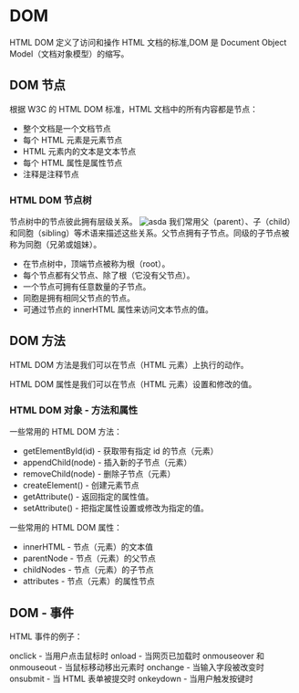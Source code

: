 # DOM
HTML DOM 定义了访问和操作 HTML 文档的标准,DOM  是 Document Object Model（文档对象模型）的缩写。
## DOM 节点
根据 W3C 的 HTML DOM 标准，HTML 文档中的所有内容都是节点：

- 整个文档是一个文档节点
- 每个 HTML 元素是元素节点
- HTML 元素内的文本是文本节点
- 每个 HTML 属性是属性节点
- 注释是注释节点
### HTML DOM 节点树
节点树中的节点彼此拥有层级关系。
![asda](https://gss2.bdstatic.com/9fo3dSag_xI4khGkpoWK1HF6hhy/baike/c0%3Dbaike80%2C5%2C5%2C80%2C26/sign=0fe685f8ec1190ef15f69a8daf72f673/4afbfbedab64034ff2239713a4c379310a551d3c.jpg)
我们常用父（parent）、子（child）和同胞（sibling）等术语来描述这些关系。父节点拥有子节点。同级的子节点被称为同胞（兄弟或姐妹）。
- 在节点树中，顶端节点被称为根（root）。
- 每个节点都有父节点、除了根（它没有父节点）。
- 一个节点可拥有任意数量的子节点。
- 同胞是拥有相同父节点的节点。
- 可通过节点的 innerHTML 属性来访问文本节点的值。

## DOM 方法
HTML DOM 方法是我们可以在节点（HTML 元素）上执行的动作。

HTML DOM 属性是我们可以在节点（HTML 元素）设置和修改的值。
### HTML DOM 对象 - 方法和属性
一些常用的 HTML DOM 方法：

- getElementById(id) - 获取带有指定 id 的节点（元素）
- appendChild(node) - 插入新的子节点（元素）
- removeChild(node) - 删除子节点（元素）
- createElement() - 创建元素节点
- getAttribute() - 返回指定的属性值。
- setAttribute() - 把指定属性设置或修改为指定的值。

一些常用的 HTML DOM 属性：

- innerHTML - 节点（元素）的文本值
- parentNode - 节点（元素）的父节点
- childNodes - 节点（元素）的子节点
- attributes - 节点（元素）的属性节点
## DOM - 事件
HTML 事件的例子：

onclick - 当用户点击鼠标时
onload  - 当网页已加载时
onmouseover 和 onmouseout - 当鼠标移动移出元素时
onchange - 当输入字段被改变时
onsubmit - 当 HTML 表单被提交时
onkeydown - 当用户触发按键时
